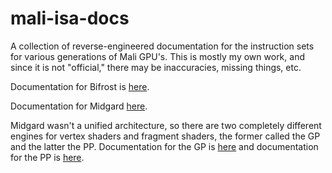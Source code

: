 # mali-isa-docs
A collection of reverse-engineered documentation for the instruction sets for various generations of Mali GPU's. This is mostly my own work, and since it is not "official," there may be inaccuracies, missing things, etc.

Documentation for Bifrost is [here](Bifrost.md).

Documentation for Midgard [here](Midgard.md).

Midgard wasn't a unified architecture, so there are two completely different engines for vertex shaders and fragment shaders, the former called the GP and the latter the PP. Documentation for the GP is [here](Utgard-GP.md) and documentation for the PP is [here](Utgard-PP.md).
